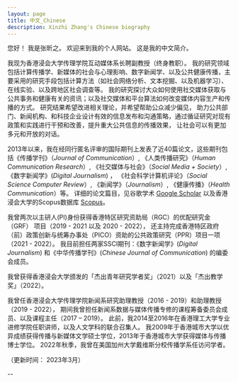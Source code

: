 ```yaml
---
layout: page
title: 中文_Chinese
description: Xinzhi Zhang's Chinese biography 
---
```



您好！ 我是张昕之。 欢迎来到我的个人网站。 这是我的中文简介。 

我现为香港浸会大学传理学院互动媒体系长聘副教授（终身教职）。 我的研究领域包括计算传播学、新媒体的社会与心理影响、数字新闻学、以及公共健康传播，主要采用的研究手段包括计算方法（如社会网络分析、文本挖掘、以及机器学习）、在线实验、以及跨地区社会调查等。 我的研究探讨大众如何使用社交媒体获取与公共事务和健康有关的资讯；以及社交媒体和平台算法如何改变媒体内容生产和传播的方式。 研究结果希望改进相关理论，并希望帮助公众减少偏见， 助力公共部门、新闻机构、和科技企业设计有效的信息发布和沟通策略，通过循证研究对现有政策和实践进行干预和改善，提升重大公共信息的传播效果， 让社会可以有更加多元和开放的对话。 

2013年以来，我在经同行匿名评审的国际期刊上发表了近40篇论文，这些期刊包括《传播学刊》（*Journal of Communication*）, 《人类传播研究》（*Human Communication Research*）, 《社交媒体与社会》（*Social Media + Society*）, 《数字新闻学》(*Digital Journalism*) ， 《社会科学计算机评论》（*Social Science Computer Review*）, 《新闻学》（*Journalism*）, 《健康传播》（*Health Communication*）等。 详细的论文篇目，见谷歌学术 [Google Scholar](https://scholar.google.com.hk/citations?user=iOFeIDIAAAAJ&hl=en) 以及香港浸会大学的Scopus数据库 [Scopus](https://scholars.hkbu.edu.hk/en/persons/xinzhi-zhang-11)。 

我曾两次以主研人(PI)身份获得香港特区研究资助局（RGC）的优配研究金（GRF） 项目（2019 - 2021 以及 2020 - 2022）， 还主持完成香港特区政府（前）政策创新与统筹办事处（PICO）资助的公共政策研究（PPR）项目一项（2021 - 2022）。 我目前担任两家SSCI期刊：《数字新闻学》(*Digital Journalism*) 和《中华传播学刊》(*Chinese Journal of Communication*) 的编委会成员。

我曾获得香港浸会大学颁发的「杰出青年研究学者奖」（2021）以及「杰出教学奖」（2022）。 

我曾任香港浸会大学传理学院新闻系研究助理教授（2016 - 2019）和助理教授（2019 - 2022）， 期间我曾担任新闻系数据与媒体传播专修的课程筹备委员会成员、以及课程主任（2017 – 2019）。 此前，我2014至2016年在香港理工大学专业进修学院任职讲师，以及人文学科的联合召集人。 我2009年于香港城市大学以优异成绩获得传播与新媒体文学硕士学位，2013年于香港城市大学获得媒体与传播博士学位。 2022年秋季，我曾在美国加州大学戴维斯分校传播学系任访问学者。 

（更新时间： 2023年3月） 


--
